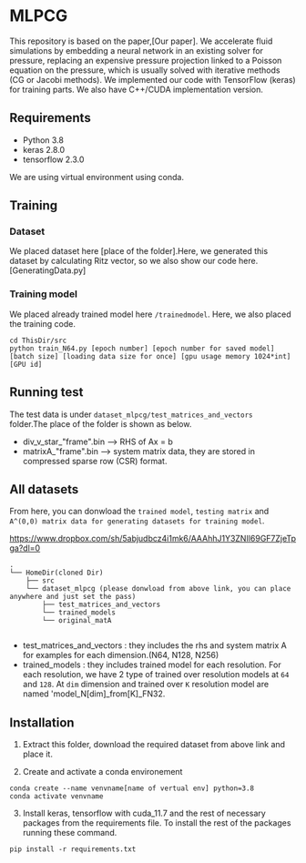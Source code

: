 # MLPCG


This repository is based on the paper,[Our paper].
We accelerate fluid simulations by embedding a neural network in an existing solver for pressure, replacing an expensive pressure projection linked to a Poisson equation on the pressure, which is usually solved with iterative methods (CG or Jacobi methods). 
We implemented our code with TensorFlow (keras) for training parts.
We also have C++/CUDA implementation version.


## Requirements
* Python 3.8
* keras 2.8.0
* tensorflow 2.3.0

We are using virtual environment using conda.




## Training
### Dataset
We placed dataset here [place of the folder].Here, we generated this dataset by calculating Ritz vector, so we also show our code here. [GeneratingData.py]


### Training model
We placed already trained model here ```/trainedmodel```. Here, we also placed the training code.

```
cd ThisDir/src
python train_N64.py [epoch number] [epoch number for saved model] [batch size] [loading data size for once] [gpu usage memory 1024*int] [GPU id]
```



## Running test
The test data is under ```dataset_mlpcg/test_matrices_and_vectors ``` folder.The place of the folder is shown as below.
* div_v_star_"frame".bin --> RHS of Ax = b 
* matrixA_"frame".bin --> system matrix data, they are stored in compressed sparse row (CSR) format.



## All datasets
From here, you can donwload the ```trained model```, ```testing matrix``` and ```A^(0,0) matrix data for generating datasets for training model```.

https://www.dropbox.com/sh/5abjudbcz4i1mk6/AAAhhJ1Y3ZNIl69GF7ZjeTpga?dl=0



```
.
└── HomeDir(cloned Dir)
    ├── src
    └── dataset_mlpcg (please donwload from above link, you can place anywhere and just set the pass)
        ├── test_matrices_and_vectors  
        └── trained_models
        └── original_matA
            
```

* test_matrices_and_vectors : they includes the rhs and system matrix A for examples for each dimension.(N64, N128, N256)
* trained_models : they includes trained model for each resolution. For each resolution, we have 2 type of trained over resolution models at ```64``` and ```128```.
At ```dim``` dimension and trained over ```K``` resolution model are named 'model_N[dim]_from[K]_FN32.

## Installation

1. Extract  this folder, download the required dataset from above link and place it.

2. Create and activate a conda environement
```
conda create --name venvname[name of vertual env] python=3.8
conda activate venvname
```

3. Install keras, tensorflow with cuda_11.7 and the rest of necessary packages from the requirements file.
To install the rest of the packages running these command.
```
pip install -r requirements.txt
```


